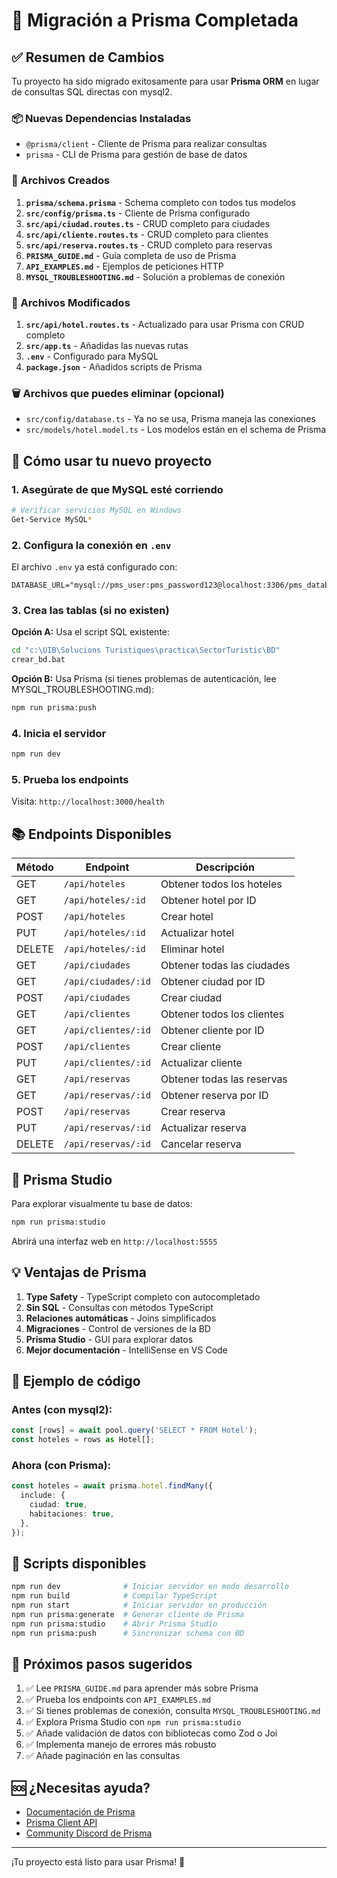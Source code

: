# 🎉 Migración a Prisma Completada

## ✅ Resumen de Cambios

Tu proyecto ha sido migrado exitosamente para usar **Prisma ORM** en lugar de consultas SQL directas con mysql2.

### 📦 Nuevas Dependencias Instaladas

- `@prisma/client` - Cliente de Prisma para realizar consultas
- `prisma` - CLI de Prisma para gestión de base de datos

### 📁 Archivos Creados

1. **`prisma/schema.prisma`** - Schema completo con todos tus modelos
2. **`src/config/prisma.ts`** - Cliente de Prisma configurado
3. **`src/api/ciudad.routes.ts`** - CRUD completo para ciudades
4. **`src/api/cliente.routes.ts`** - CRUD completo para clientes
5. **`src/api/reserva.routes.ts`** - CRUD completo para reservas
6. **`PRISMA_GUIDE.md`** - Guía completa de uso de Prisma
7. **`API_EXAMPLES.md`** - Ejemplos de peticiones HTTP
8. **`MYSQL_TROUBLESHOOTING.md`** - Solución a problemas de conexión

### 🔄 Archivos Modificados

1. **`src/api/hotel.routes.ts`** - Actualizado para usar Prisma con CRUD completo
2. **`src/app.ts`** - Añadidas las nuevas rutas
3. **`.env`** - Configurado para MySQL
4. **`package.json`** - Añadidos scripts de Prisma

### 🗑️ Archivos que puedes eliminar (opcional)

- `src/config/database.ts` - Ya no se usa, Prisma maneja las conexiones
- `src/models/hotel.model.ts` - Los modelos están en el schema de Prisma

## 🚀 Cómo usar tu nuevo proyecto

### 1. Asegúrate de que MySQL esté corriendo

```bash
# Verificar servicios MySQL en Windows
Get-Service MySQL*
```

### 2. Configura la conexión en `.env`

El archivo `.env` ya está configurado con:

```env
DATABASE_URL="mysql://pms_user:pms_password123@localhost:3306/pms_database"
```

### 3. Crea las tablas (si no existen)

**Opción A:** Usa el script SQL existente:
```bash
cd "c:\UIB\Solucions Turistiques\practica\SectorTuristic\BD"
crear_bd.bat
```

**Opción B:** Usa Prisma (si tienes problemas de autenticación, lee MYSQL_TROUBLESHOOTING.md):
```bash
npm run prisma:push
```

### 4. Inicia el servidor

```bash
npm run dev
```

### 5. Prueba los endpoints

Visita: `http://localhost:3000/health`

## 📚 Endpoints Disponibles

| Método | Endpoint | Descripción |
|--------|----------|-------------|
| GET | `/api/hoteles` | Obtener todos los hoteles |
| GET | `/api/hoteles/:id` | Obtener hotel por ID |
| POST | `/api/hoteles` | Crear hotel |
| PUT | `/api/hoteles/:id` | Actualizar hotel |
| DELETE | `/api/hoteles/:id` | Eliminar hotel |
| GET | `/api/ciudades` | Obtener todas las ciudades |
| GET | `/api/ciudades/:id` | Obtener ciudad por ID |
| POST | `/api/ciudades` | Crear ciudad |
| GET | `/api/clientes` | Obtener todos los clientes |
| GET | `/api/clientes/:id` | Obtener cliente por ID |
| POST | `/api/clientes` | Crear cliente |
| PUT | `/api/clientes/:id` | Actualizar cliente |
| GET | `/api/reservas` | Obtener todas las reservas |
| GET | `/api/reservas/:id` | Obtener reserva por ID |
| POST | `/api/reservas` | Crear reserva |
| PUT | `/api/reservas/:id` | Actualizar reserva |
| DELETE | `/api/reservas/:id` | Cancelar reserva |

## 🎨 Prisma Studio

Para explorar visualmente tu base de datos:

```bash
npm run prisma:studio
```

Abrirá una interfaz web en `http://localhost:5555`

## 💡 Ventajas de Prisma

1. **Type Safety** - TypeScript completo con autocompletado
2. **Sin SQL** - Consultas con métodos TypeScript
3. **Relaciones automáticas** - Joins simplificados
4. **Migraciones** - Control de versiones de la BD
5. **Prisma Studio** - GUI para explorar datos
6. **Mejor documentación** - IntelliSense en VS Code

## 📖 Ejemplo de código

### Antes (con mysql2):
```typescript
const [rows] = await pool.query('SELECT * FROM Hotel');
const hoteles = rows as Hotel[];
```

### Ahora (con Prisma):
```typescript
const hoteles = await prisma.hotel.findMany({
  include: {
    ciudad: true,
    habitaciones: true,
  },
});
```

## 🔧 Scripts disponibles

```bash
npm run dev              # Iniciar servidor en modo desarrollo
npm run build            # Compilar TypeScript
npm run start            # Iniciar servidor en producción
npm run prisma:generate  # Generar cliente de Prisma
npm run prisma:studio    # Abrir Prisma Studio
npm run prisma:push      # Sincronizar schema con BD
```

## 📝 Próximos pasos sugeridos

1. ✅ Lee `PRISMA_GUIDE.md` para aprender más sobre Prisma
2. ✅ Prueba los endpoints con `API_EXAMPLES.md`
3. ✅ Si tienes problemas de conexión, consulta `MYSQL_TROUBLESHOOTING.md`
4. ✅ Explora Prisma Studio con `npm run prisma:studio`
5. ✅ Añade validación de datos con bibliotecas como Zod o Joi
6. ✅ Implementa manejo de errores más robusto
7. ✅ Añade paginación en las consultas

## 🆘 ¿Necesitas ayuda?

- [Documentación de Prisma](https://www.prisma.io/docs)
- [Prisma Client API](https://www.prisma.io/docs/reference/api-reference/prisma-client-reference)
- [Community Discord de Prisma](https://pris.ly/discord)

---

¡Tu proyecto está listo para usar Prisma! 🎊

